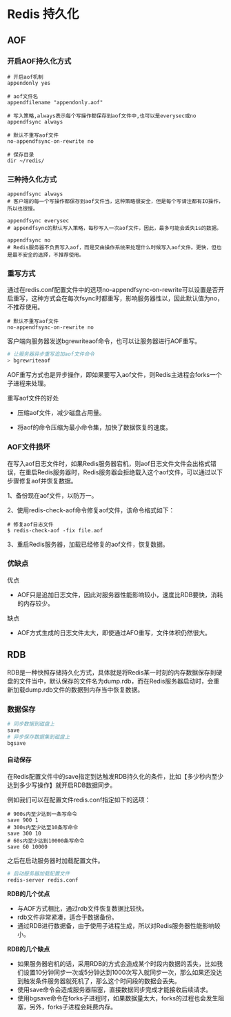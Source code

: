 # Redis 持久化

## AOF

### 开启AOF持久化方式

```shell
# 开启aof机制
appendonly yes

# aof文件名
appendfilename "appendonly.aof"

# 写入策略,always表示每个写操作都保存到aof文件中,也可以是everysec或no
appendfsync always

# 默认不重写aof文件
no-appendfsync-on-rewrite no

# 保存目录
dir ~/redis/
```

### 三种持久化方式

```shell
appendfsync always
# 客户端的每一个写操作都保存到aof文件当，这种策略很安全，但是每个写请注都有IO操作，所以也很慢。

appendfsync everysec
# appendfsync的默认写入策略，每秒写入一次aof文件，因此，最多可能会丢失1s的数据。

appendfsync no
# Redis服务器不负责写入aof，而是交由操作系统来处理什么时候写入aof文件。更快，但也是最不安全的选择，不推荐使用。
```

### 重写方式

通过在redis.conf配置文件中的选项no-appendfsync-on-rewrite可以设置是否开启重写，这种方式会在每次fsync时都重写，影响服务器性以，因此默认值为no，不推荐使用。

```
# 默认不重写aof文件
no-appendfsync-on-rewrite no
```

客户端向服务器发送bgrewriteaof命令，也可以让服务器进行AOF重写。

```bash
# 让服务器异步重写追加aof文件命令
> bgrewriteaof
```

AOF重写方式也是异步操作，即如果要写入aof文件，则Redis主进程会forks一个子进程来处理。

重写aof文件的好处

- 压缩aof文件，减少磁盘占用量。

- 将aof的命令压缩为最小命令集，加快了数据恢复的速度。

  

### AOF文件损坏

在写入aof日志文件时，如果Redis服务器宕机，则aof日志文件文件会出格式错误，在重启Redis服务器时，Redis服务器会拒绝载入这个aof文件，可以通过以下步骤修复aof并恢复数据。

1、备份现在aof文件，以防万一。

2、使用redis-check-aof命令修复aof文件，该命令格式如下：

```
# 修复aof日志文件
$ redis-check-aof -fix file.aof
```

3、重启Redis服务器，加载已经修复的aof文件，恢复数据。

### 优缺点

优点

- AOF只是追加日志文件，因此对服务器性能影响较小，速度比RDB要快，消耗的内存较少。

缺点

- AOF方式生成的日志文件太大，即使通过AFO重写，文件体积仍然很大。



## RDB

RDB是一种快照存储持久化方式，具体就是将Redis某一时刻的内存数据保存到硬盘的文件当中，默认保存的文件名为dump.rdb，而在Redis服务器启动时，会重新加载dump.rdb文件的数据到内存当中恢复数据。

### 数据保存

```bash
# 同步数据到磁盘上
save
# 异步保存数据集到磁盘上
bgsave
```

#### 自动保存

在Redis配置文件中的save指定到达触发RDB持久化的条件，比如【多少秒内至少达到多少写操作】就开启RDB数据同步。

例如我们可以在配置文件redis.conf指定如下的选项：

```
# 900s内至少达到一条写命令
save 900 1
# 300s内至少达至10条写命令
save 300 10
# 60s内至少达到10000条写命令
save 60 10000
```

之后在启动服务器时加载配置文件。

```bash
# 启动服务器加载配置文件
redis-server redis.conf
```

**RDB的几个优点**

- 与AOF方式相比，通过rdb文件恢复数据比较快。
- rdb文件非常紧凑，适合于数据备份。
- 通过RDB进行数据备，由于使用子进程生成，所以对Redis服务器性能影响较小。

**RDB的几个缺点**

- 如果服务器宕机的话，采用RDB的方式会造成某个时段内数据的丢失，比如我们设置10分钟同步一次或5分钟达到1000次写入就同步一次，那么如果还没达到触发条件服务器就死机了，那么这个时间段的数据会丢失。
- 使用save命令会造成服务器阻塞，直接数据同步完成才能接收后续请求。
- 使用bgsave命令在forks子进程时，如果数据量太大，forks的过程也会发生阻塞，另外，forks子进程会耗费内存。
